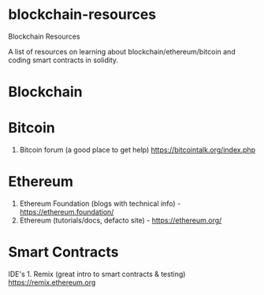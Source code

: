# blockchain-resources
Blockchain Resources

A list of resources on learning about blockchain/ethereum/bitcoin and coding smart contracts in solidity.

Blockchain
==========



Bitcoin
=======

  1. Bitcoin forum (a good place to get help) https://bitcointalk.org/index.php


Ethereum
========
  1. Ethereum Foundation (blogs with technical info) - https://ethereum.foundation/
  2. Ethereum (tutorials/docs, defacto site) - https://ethereum.org/
  

Smart Contracts
===============

  IDE's
    1. Remix (great intro to smart contracts & testing) https://remix.ethereum.org

